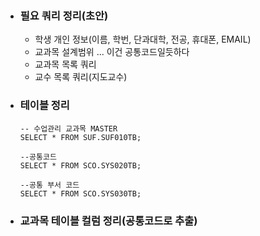 
- ### 필요 쿼리 정리(초안)
	- 학생 개인 정보(이름, 학번, 단과대학, 전공, 휴대폰, EMAIL)
	- 교과목 설계범위 ... 이건 공통코드일듯하다
	- 교과목 목록 쿼리
	- 교수 목록 쿼리(지도교수)


- ### 테이블 정리
	```
	-- 수업관리 교과목 MASTER
	SELECT * FROM SUF.SUF010TB;

	--공통코드  
	SELECT * FROM SCO.SYS020TB;

	--공통 부서 코드  
	SELECT * FROM SCO.SYS030TB;
	```


- ### 교과목 테이블 컬럼 정리(공통코드로 추출)


